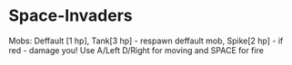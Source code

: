 # Space-Invaders
Mobs: Deffault [1 hp], Tank[3 hp] - respawn deffault mob, Spike[2 hp] - if red - damage you!
Use A/Left D/Right for moving and SPACE for fire
